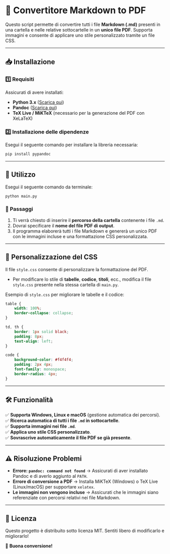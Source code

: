 # 📌 Convertitore Markdown to PDF

Questo script permette di convertire tutti i file **Markdown (.md)** presenti in una cartella e nelle relative sottocartelle in un **unico file PDF**. Supporta immagini e consente di applicare uno stile personalizzato tramite un file CSS.

---

## 📥 Installazione

### 1️⃣ Requisiti
Assicurati di avere installati:
- **Python 3.x** ([Scarica qui](https://www.python.org/downloads/))
- **Pandoc** ([Scarica qui](https://pandoc.org/installing.html))
- **TeX Live / MiKTeX** (necessario per la generazione del PDF con XeLaTeX)

### 2️⃣ Installazione delle dipendenze
Esegui il seguente comando per installare la libreria necessaria:
```sh
pip install pypandoc
```

---

## 🚀 Utilizzo
Esegui il seguente comando da terminale:
```sh
python main.py
```

### 🔹 Passaggi
1. Ti verrà chiesto di inserire il **percorso della cartella** contenente i file `.md`.
2. Dovrai specificare il **nome del file PDF di output**.
3. Il programma elaborerà tutti i file Markdown e genererà un unico PDF con le immagini incluse e una formattazione CSS personalizzata.

---

## 🎨 Personalizzazione del CSS
Il file `style.css` consente di personalizzare la formattazione del PDF.
- Per modificare lo stile di **tabelle**, **codice**, **titoli**, ecc., modifica il file `style.css` presente nella stessa cartella di `main.py`.

Esempio di `style.css` per migliorare le tabelle e il codice:
```css
table {
    width: 100%;
    border-collapse: collapse;
}

td, th {
    border: 1px solid black;
    padding: 8px;
    text-align: left;
}

code {
    background-color: #f4f4f4;
    padding: 2px 4px;
    font-family: monospace;
    border-radius: 4px;
}
```

---

## 🛠 Funzionalità
✅ **Supporta Windows, Linux e macOS** (gestione automatica dei percorsi).  
✅ **Ricerca automatica di tutti i file `.md` in sottocartelle**.  
✅ **Supporta immagini nei file `.md`**.  
✅ **Applica uno stile CSS personalizzato**.  
✅ **Sovrascrive automaticamente il file PDF se già presente**.  

---

## ⚠️ Risoluzione Problemi
- **Errore: `pandoc: command not found`** → Assicurati di aver installato Pandoc e di averlo aggiunto al `PATH`.
- **Errore di conversione a PDF** → Installa MiKTeX (Windows) o TeX Live (Linux/macOS) per supportare `xelatex`.
- **Le immagini non vengono incluse** → Assicurati che le immagini siano referenziate con percorsi relativi nei file Markdown.

---

## 📜 Licenza
Questo progetto è distribuito sotto licenza MIT. Sentiti libero di modificarlo e migliorarlo!

🚀 **Buona conversione!**

